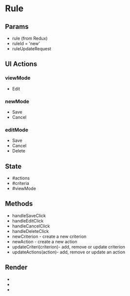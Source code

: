 # Rule

## Params
- rule (from Redux)
- ruleId = 'new'
- ruleUpdateRequest

## UI Actions

### viewMode
- Edit

### newMode
- Save
- Cancel

### editMode
- Save
- Cancel
- Delete

## State
- #actions
- #criteria
- #viewMode

## Methods
- handleSaveClick
- handleEditClick
- handleCancelClick
- handleDeleteClick
- newCriterion - create a new criterion
- newAction - create a new action
- updateCriteri(criterion)- add, remove or update criterion
- updateActions(action)- add, remove or update an action

## Render
- <RuleActionButtons />
- <Criteria />
- <Actions />
